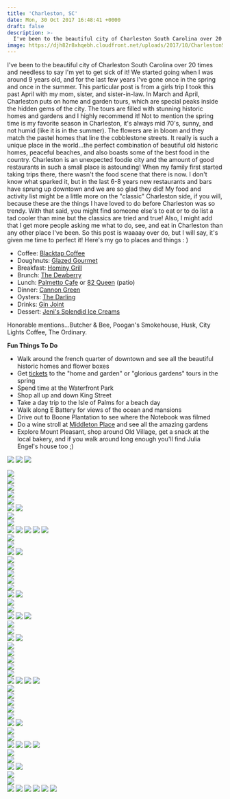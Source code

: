 ```yaml
---
title: 'Charleston, SC'
date: Mon, 30 Oct 2017 16:48:41 +0000
draft: false
description: >-
  I've been to the beautiful city of Charleston South Carolina over 20 times and needless to say I'm yet to get sick of it!
image: https://djh82r8xhqebh.cloudfront.net/uploads/2017/10/CharlestonSpring2017_Blog-80.jpg
---
```


I've been to the beautiful city of Charleston South Carolina over 20 times and needless to say I'm yet to get sick of it! We started going when I was around 9 years old, and for the last few years I've gone once in the spring and once in the summer. This particular post is from a girls trip I took this past April with my mom, sister, and sister-in-law. In March and April, Charleston puts on home and garden tours, which are special peaks inside the hidden gems of the city. The tours are filled with stunning historic homes and gardens and I highly recommend it! Not to mention the spring time is my favorite season in Charleston, it's always mid 70's, sunny, and not humid (like it is in the summer). The flowers are in bloom and they match the pastel homes that line the cobblestone streets. It really is such a unique place in the world...the perfect combination of beautiful old historic homes, peaceful beaches, and also boasts some of the best food in the country. Charleston is an unexpected foodie city and the amount of good restaurants in such a small place is astounding! When my family first started taking trips there, there wasn't the food scene that there is now. I don't know what sparked it, but in the last 6-8 years new restaurants and bars have sprung up downtown and we are so glad they did! My food and activity list might be a little more on the "classic" Charleston side, if you will, because these are the things I have loved to do before Charleston was so trendy. With that said, you might find someone else's to eat or to do list a tad cooler than mine but the classics are tried and true! Also, I might add that I get more people asking me what to do, see, and eat in Charleston than any other place I've been. So this post is waaaay over do, but I will say, it's given me time to perfect it! Here's my go to places and things : )

- Coffee: [Blacktap Coffee](https://www.instagram.com/blacktapcoffee/?hl=en)
- Doughnuts: [Glazed Gourmet](https://www.instagram.com/glazedgourmet/?hl=en)
- Breakfast: [Hominy Grill](http://hominygrill.com/)
- Brunch: [The Dewberry](https://www.instagram.com/thedewberrycharleston/?hl=en)
- Lunch: [Palmetto Cafe](https://www.instagram.com/explore/locations/3103278/palmetto-cafe/?hl=en) or [82 Queen](https://www.instagram.com/explore/locations/1112508/82-queen/?hl=en) (patio)
- Dinner: [Cannon Green](https://www.instagram.com/cannongreenchs/?hl=en)
- Oysters: [The Darling](https://www.instagram.com/darling_oyster_bar/?hl=en)
- Drinks: [Gin Joint](https://www.instagram.com/gin_joint/?hl=en)
- Dessert: [Jeni's Splendid Ice Creams](https://www.instagram.com/jenisicecreams/?hl=en)

Honorable mentions...Butcher & Bee, Poogan's Smokehouse, Husk, City Lights Coffee, The Ordinary.

**Fun Things To Do**

- Walk around the french quarter of downtown and see all the beautiful historic homes and flower boxes
- Get [tickets](https://www.historiccharleston.org/blog/events/category/festival-houses-gardens/) to the "home and garden" or "glorious gardens" tours in the spring
- Spend time at the Waterfront Park
- Shop all up and down King Street
- Take a day trip to the Isle of Palms for a beach day
- Walk along E Battery for views of the ocean and mansions
- Drive out to Boone Plantation to see where the Notebook was filmed
- Do a wine stroll at [Middleton Place](https://www.middletonplace.org/visiting-middleton-place/events-calendar/266-march-22-may-31-spring-wednesday-wine-strolls.html) and see all the amazing gardens
- Explore Mount Pleasant, shop around Old Village, get a snack at the local bakery, and if you walk around long enough you'll find Julia Engel's house too ;)

![](https://djh82r8xhqebh.cloudfront.net/uploads/2017/10/CharlestonSpring2017_Blog-80.jpg) ![](https://djh82r8xhqebh.cloudfront.net/uploads/2017/10/CharlestonSpring2017_Blog-6.jpg) ![](https://djh82r8xhqebh.cloudfront.net/uploads/2017/10/CharlestonSpring2017_Blog-3.jpg) <div class="flex-ns mhn2-ns mb3"> <div class="ph2-ns w-50-ns"> ![](https://djh82r8xhqebh.cloudfront.net/uploads/2017/10/CharlestonSpring2017_Blog-1.jpg)</div> <div class="ph2-ns w-50-ns"> ![](https://djh82r8xhqebh.cloudfront.net/uploads/2017/10/CharlestonSpring2017_Blog-8.jpg)</div> </div> ![](https://djh82r8xhqebh.cloudfront.net/uploads/2017/10/CharlestonSpring2017_Blog-9.jpg) <div class="flex-ns mhn2-ns mb3"> <div class="ph2-ns w-50-ns"> ![](https://djh82r8xhqebh.cloudfront.net/uploads/2017/10/CharlestonSpring2017_Blog-4.jpg)</div> <div class="ph2-ns w-50-ns"> ![](https://djh82r8xhqebh.cloudfront.net/uploads/2017/10/CharlestonSpring2017_Blog-2.jpg)</div> </div> ![](https://djh82r8xhqebh.cloudfront.net/uploads/2017/10/CharlestonSpring2017_Blog-5.jpg) ![](https://djh82r8xhqebh.cloudfront.net/uploads/2017/10/CharlestonSpring2017_Blog-35.jpg) <div class="flex-ns mhn2-ns mb3"> <div class="ph2-ns w-50-ns"> ![](https://djh82r8xhqebh.cloudfront.net/uploads/2017/10/CharlestonSpring2017_Blog-37.jpg)</div> <div class="ph2-ns w-50-ns"> ![](https://djh82r8xhqebh.cloudfront.net/uploads/2017/10/CharlestonSpring2017_Blog-36.jpg)</div> </div> ![](https://djh82r8xhqebh.cloudfront.net/uploads/2017/10/CharlestonSpring2017_Blog-34.jpg) ![](https://djh82r8xhqebh.cloudfront.net/uploads/2017/10/CharlestonSpring2017_Blog-16.jpg) ![](https://djh82r8xhqebh.cloudfront.net/uploads/2017/10/CharlestonSpring2017_Blog-14.jpg) ![](https://djh82r8xhqebh.cloudfront.net/uploads/2017/10/CharlestonSpring2017_Blog-90.jpg) ![](https://djh82r8xhqebh.cloudfront.net/uploads/2017/10/CharlestonSpring2017_Blog-15.jpg) <div class="flex-ns mhn2-ns mb3"> <div class="ph2-ns w-50-ns"> ![](https://djh82r8xhqebh.cloudfront.net/uploads/2017/10/CharlestonSpring2017_Blog-13.jpg)</div> <div class="ph2-ns w-50-ns"> ![](https://djh82r8xhqebh.cloudfront.net/uploads/2017/10/CharlestonSpring2017_Blog-11.jpg)</div> </div> ![](https://djh82r8xhqebh.cloudfront.net/uploads/2017/10/CharlestonSpring2017_Blog-12.jpg) ![](https://djh82r8xhqebh.cloudfront.net/uploads/2017/10/CharlestonSpring2017_Blog-20.jpg) <div class="flex-ns mhn2-ns mb3"> <div class="ph2-ns w-50-ns"> ![](https://djh82r8xhqebh.cloudfront.net/uploads/2017/10/CharlestonSpring2017_Blog-19.jpg)</div> <div class="ph2-ns w-50-ns"> ![](https://djh82r8xhqebh.cloudfront.net/uploads/2017/10/CharlestonSpring2017_Blog-18.jpg)</div> </div> ![](https://djh82r8xhqebh.cloudfront.net/uploads/2017/10/CharlestonSpring2017_Blog-27.jpg) <div class="flex-ns mhn2-ns mb3"> <div class="ph2-ns w-50-ns"> ![](https://djh82r8xhqebh.cloudfront.net/uploads/2017/10/CharlestonSpring2017_Blog-22.jpg)</div> <div class="ph2-ns w-50-ns"> ![](https://djh82r8xhqebh.cloudfront.net/uploads/2017/10/CharlestonSpring2017_Blog-21.jpg)</div> </div> ![](https://djh82r8xhqebh.cloudfront.net/uploads/2017/10/CharlestonSpring2017_Blog-25.jpg) ![](https://djh82r8xhqebh.cloudfront.net/uploads/2017/10/CharlestonSpring2017_Blog-23.jpg) <div class="flex-ns mhn2-ns mb3"> <div class="ph2-ns w-50-ns"> ![](https://djh82r8xhqebh.cloudfront.net/uploads/2017/10/CharlestonSpring2017_Blog-26.jpg)</div> <div class="ph2-ns w-50-ns"> ![](https://djh82r8xhqebh.cloudfront.net/uploads/2017/10/CharlestonSpring2017_Blog-30.jpg)</div> </div> ![](https://djh82r8xhqebh.cloudfront.net/uploads/2017/10/CharlestonSpring2017_Blog-42.jpg) ![](https://djh82r8xhqebh.cloudfront.net/uploads/2017/10/CharlestonSpring2017_Blog-45.jpg) ![](https://djh82r8xhqebh.cloudfront.net/uploads/2017/10/CharlestonSpring2017_Blog-24.jpg) <div class="flex-ns mhn2-ns mb3"> <div class="ph2-ns w-50-ns"> ![](https://djh82r8xhqebh.cloudfront.net/uploads/2017/10/CharlestonSpring2017_Blog-44.jpg)</div> <div class="ph2-ns w-50-ns"> ![](https://djh82r8xhqebh.cloudfront.net/uploads/2017/10/CharlestonSpring2017_Blog-43.jpg)</div> </div> ![](https://djh82r8xhqebh.cloudfront.net/uploads/2017/10/CharlestonSpring2017_Blog-47.jpg) ![](https://djh82r8xhqebh.cloudfront.net/uploads/2017/10/CharlestonSpring2017_Blog-28.jpg) <div class="flex-ns mhn2-ns mb3"> <div class="ph2-ns w-50-ns"> ![](https://djh82r8xhqebh.cloudfront.net/uploads/2017/10/CharlestonSpring2017_Blog-32.jpg)</div> <div class="ph2-ns w-50-ns"> ![](https://djh82r8xhqebh.cloudfront.net/uploads/2017/10/CharlestonSpring2017_Blog-33.jpg)</div> </div> ![](https://djh82r8xhqebh.cloudfront.net/uploads/2017/10/CharlestonSpring2017_Blog-39.jpg) <div class="flex-ns mhn2-ns mb3"> <div class="ph2-ns w-50-ns"> ![](https://djh82r8xhqebh.cloudfront.net/uploads/2017/10/CharlestonSpring2017_Blog-38.jpg)</div> <div class="ph2-ns w-50-ns"> ![](https://djh82r8xhqebh.cloudfront.net/uploads/2017/10/CharlestonSpring2017_Blog-41.jpg)</div> </div> ![](https://djh82r8xhqebh.cloudfront.net/uploads/2017/10/CharlestonSpring2017_Blog-48.jpg) ![](https://djh82r8xhqebh.cloudfront.net/uploads/2017/10/CharlestonSpring2017_Blog-54.jpg) ![](https://djh82r8xhqebh.cloudfront.net/uploads/2017/10/CharlestonSpring2017_Blog-55.jpg) ![](https://djh82r8xhqebh.cloudfront.net/uploads/2017/10/CharlestonSpring2017_Blog-53.jpg) <div class="flex-ns mhn2-ns mb3"> <div class="ph2-ns w-50-ns"> ![](https://djh82r8xhqebh.cloudfront.net/uploads/2017/10/CharlestonSpring2017_Blog-50.jpg)</div> <div class="ph2-ns w-50-ns"> ![](https://djh82r8xhqebh.cloudfront.net/uploads/2017/10/CharlestonSpring2017_Blog-51.jpg)</div> </div> ![](https://djh82r8xhqebh.cloudfront.net/uploads/2017/10/CharlestonSpring2017_Blog-56.jpg) <div class="flex-ns mhn2-ns mb3"> <div class="ph2-ns w-50-ns"> ![](https://djh82r8xhqebh.cloudfront.net/uploads/2017/10/CharlestonSpring2017_Blog-52.jpg)</div> <div class="ph2-ns w-50-ns"> ![](https://djh82r8xhqebh.cloudfront.net/uploads/2017/10/CharlestonSpring2017_Blog-60.jpg)</div> </div> ![](https://djh82r8xhqebh.cloudfront.net/uploads/2017/10/CharlestonSpring2017_Blog-49.jpg) ![](https://djh82r8xhqebh.cloudfront.net/uploads/2017/10/CharlestonSpring2017_Blog-61.jpg) <div class="flex-ns mhn2-ns mb3"> <div class="ph2-ns w-50-ns"> ![](https://djh82r8xhqebh.cloudfront.net/uploads/2017/10/CharlestonSpring2017_Blog-59.jpg)</div> <div class="ph2-ns w-50-ns"> ![](https://djh82r8xhqebh.cloudfront.net/uploads/2017/10/CharlestonSpring2017_Blog-58.jpg)</div> </div> ![](https://djh82r8xhqebh.cloudfront.net/uploads/2017/10/CharlestonSpring2017_Blog-62.jpg) ![](https://djh82r8xhqebh.cloudfront.net/uploads/2017/10/CharlestonSpring2017_Blog-69.jpg) ![](https://djh82r8xhqebh.cloudfront.net/uploads/2017/10/CharlestonSpring2017_Blog-63.jpg) ![](https://djh82r8xhqebh.cloudfront.net/uploads/2017/10/CharlestonSpring2017_Blog-67.jpg) <div class="flex-ns mhn2-ns mb3"> <div class="ph2-ns w-50-ns"> ![](https://djh82r8xhqebh.cloudfront.net/uploads/2017/10/CharlestonSpring2017_Blog-68.jpg)</div> <div class="ph2-ns w-50-ns"> ![](https://djh82r8xhqebh.cloudfront.net/uploads/2017/10/CharlestonSpring2017_Blog-72.jpg)</div> </div> ![](https://djh82r8xhqebh.cloudfront.net/uploads/2017/10/CharlestonSpring2017_Blog-65.jpg) ![](https://djh82r8xhqebh.cloudfront.net/uploads/2017/10/CharlestonSpring2017_Blog-71.jpg) <div class="flex-ns mhn2-ns mb3"> <div class="ph2-ns w-50-ns"> ![](https://djh82r8xhqebh.cloudfront.net/uploads/2017/10/CharlestonSpring2017_Blog-74.jpg)</div> <div class="ph2-ns w-50-ns"> ![](https://djh82r8xhqebh.cloudfront.net/uploads/2017/10/CharlestonSpring2017_Blog-91.jpg)</div> </div> ![](https://djh82r8xhqebh.cloudfront.net/uploads/2017/10/CharlestonSpring2017_Blog-73.jpg) ![](https://djh82r8xhqebh.cloudfront.net/uploads/2017/10/CharlestonSpring2017_Blog-75.jpg) ![](https://djh82r8xhqebh.cloudfront.net/uploads/2017/10/CharlestonSpring2017_Blog-79.jpg) ![](https://djh82r8xhqebh.cloudfront.net/uploads/2017/10/CharlestonSpring2017_Blog-76.jpg) ![](https://djh82r8xhqebh.cloudfront.net/uploads/2017/10/CharlestonSpring2017_Blog-77.jpg) ![](https://djh82r8xhqebh.cloudfront.net/uploads/2017/10/CharlestonSpring2017_Blog-70.jpg)